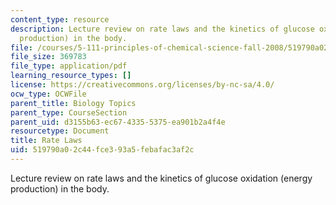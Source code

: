 ```yaml
---
content_type: resource
description: Lecture review on rate laws and the kinetics of glucose oxidation (energy
  production) in the body.
file: /courses/5-111-principles-of-chemical-science-fall-2008/519790a02c44fce393a5febafac3af2c_bioex_lect31.pdf
file_size: 369783
file_type: application/pdf
learning_resource_types: []
license: https://creativecommons.org/licenses/by-nc-sa/4.0/
ocw_type: OCWFile
parent_title: Biology Topics
parent_type: CourseSection
parent_uid: d3155b63-ec67-4335-5375-ea901b2a4f4e
resourcetype: Document
title: Rate Laws
uid: 519790a0-2c44-fce3-93a5-febafac3af2c
---
```

Lecture review on rate laws and the kinetics of glucose oxidation (energy production) in the body.
